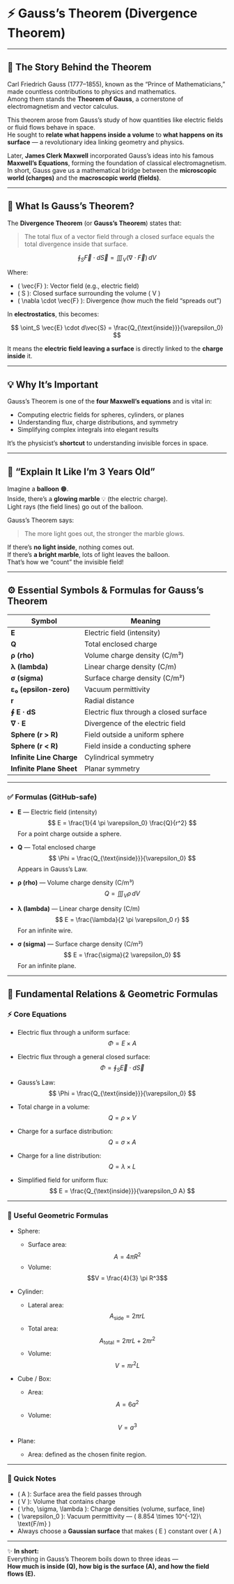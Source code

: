 # ⚡ Gauss’s Theorem (Divergence Theorem)

---

## 📜 The Story Behind the Theorem

Carl Friedrich Gauss (1777–1855), known as the “Prince of Mathematicians,” made countless contributions to physics and mathematics.  
Among them stands the **Theorem of Gauss**, a cornerstone of electromagnetism and vector calculus.

This theorem arose from Gauss’s study of how quantities like electric fields or fluid flows behave in space.  
He sought to **relate what happens inside a volume** to **what happens on its surface** — a revolutionary idea linking geometry and physics.

Later, **James Clerk Maxwell** incorporated Gauss’s ideas into his famous **Maxwell’s Equations**, forming the foundation of classical electromagnetism.  
In short, Gauss gave us a mathematical bridge between the **microscopic world (charges)** and the **macroscopic world (fields)**.

---

## 🧠 What Is Gauss’s Theorem?

The **Divergence Theorem** (or **Gauss’s Theorem**) states that:

> The total flux of a vector field through a closed surface equals the total divergence inside that surface.

$$
\oint_S \vec{F} \cdot d\vec{S} = \iiint_V (\nabla \cdot \vec{F}) \, dV
$$

Where:
- \( \vec{F} \): Vector field (e.g., electric field)
- \( S \): Closed surface surrounding the volume \( V \)
- \( \nabla \cdot \vec{F} \): Divergence (how much the field “spreads out”)

In **electrostatics**, this becomes:

$$
\oint_S \vec{E} \cdot d\vec{S} = \frac{Q_{\text{inside}}}{\varepsilon_0}
$$

It means the **electric field leaving a surface** is directly linked to the **charge inside** it.

---

## 💡 Why It’s Important

Gauss’s Theorem is one of the **four Maxwell’s equations** and is vital in:
- Computing electric fields for spheres, cylinders, or planes  
- Understanding flux, charge distributions, and symmetry  
- Simplifying complex integrals into elegant results  

It’s the physicist’s **shortcut** to understanding invisible forces in space.

---

## 🧒 “Explain It Like I’m 3 Years Old”

Imagine a **balloon** 🟠.  
Inside, there’s a **glowing marble** 💡 (the electric charge).  
Light rays (the field lines) go out of the balloon.

Gauss’s Theorem says:
> The more light goes out, the stronger the marble glows.

If there’s **no light inside**, nothing comes out.  
If there’s **a bright marble**, lots of light leaves the balloon.  
That’s how we “count” the invisible field!

---

## ⚙️ Essential Symbols & Formulas for Gauss’s Theorem

| Symbol | Meaning |
|--------|---------|
| **E** | Electric field (intensity) |
| **Q** | Total enclosed charge |
| **ρ (rho)** | Volume charge density (C/m³) |
| **λ (lambda)** | Linear charge density (C/m) |
| **σ (sigma)** | Surface charge density (C/m²) |
| **ε₀ (epsilon-zero)** | Vacuum permittivity |
| **r** | Radial distance |
| **∮ E · dS** | Electric flux through a closed surface |
| **∇ · E** | Divergence of the electric field |
| **Sphere (r > R)** | Field outside a uniform sphere |
| **Sphere (r < R)** | Field inside a conducting sphere |
| **Infinite Line Charge** | Cylindrical symmetry |
| **Infinite Plane Sheet** | Planar symmetry |

---

### ✅ Formulas (GitHub-safe)

- **E** — Electric field (intensity)  
$$
E = \frac{1}{4 \pi \varepsilon_0} \frac{Q}{r^2}
$$
For a point charge outside a sphere.

- **Q** — Total enclosed charge  
$$
\Phi = \frac{Q_{\text{inside}}}{\varepsilon_0}
$$
Appears in Gauss’s Law.

- **ρ (rho)** — Volume charge density (C/m³)  
$$
Q = \iiint_V \rho \, dV
$$

- **λ (lambda)** — Linear charge density (C/m)  
$$
E = \frac{\lambda}{2 \pi \varepsilon_0 r}
$$
For an infinite wire.

- **σ (sigma)** — Surface charge density (C/m²)  
$$
E = \frac{\sigma}{2 \varepsilon_0}
$$
For an infinite plane.

---

## 📘 Fundamental Relations & Geometric Formulas

### ⚡ Core Equations

- Electric flux through a uniform surface:  
$$
\Phi = E \times A
$$

- Electric flux through a general closed surface:  
$$
\Phi = \oint_S \vec{E} \cdot d\vec{S}
$$

- Gauss’s Law:  
$$
\Phi = \frac{Q_{\text{inside}}}{\varepsilon_0}
$$

- Total charge in a volume:  
$$
Q = \rho \times V
$$

- Charge for a surface distribution:  
$$
Q = \sigma \times A
$$

- Charge for a line distribution:  
$$
Q = \lambda \times L
$$

- Simplified field for uniform flux:  
$$
E = \frac{Q_{\text{inside}}}{\varepsilon_0 A}
$$

---

### 📐 Useful Geometric Formulas

- Sphere:  
  - Surface area: $$A = 4 \pi R^2$$  
  - Volume: $$V = \frac{4}{3} \pi R^3$$

- Cylinder:  
  - Lateral area: $$A_{\text{side}} = 2 \pi r L$$  
  - Total area: $$A_{\text{total}} = 2 \pi r L + 2 \pi r^2$$  
  - Volume: $$V = \pi r^2 L$$

- Cube / Box:  
  - Area: $$A = 6 a^2$$  
  - Volume: $$V = a^3$$

- Plane:  
  - Area: defined as the chosen finite region.

---

### 🧠 Quick Notes

- \( A \): Surface area the field passes through  
- \( V \): Volume that contains charge  
- \( \rho, \sigma, \lambda \): Charge densities (volume, surface, line)  
- \( \varepsilon_0 \): Vacuum permittivity — \( 8.854 \times 10^{-12}\ \text{F/m} \)  
- Always choose a **Gaussian surface** that makes \( E \) constant over \( A \)

---

✨ **In short:**  
Everything in Gauss’s Theorem boils down to three ideas —  
**How much is inside (Q), how big is the surface (A), and how the field flows (E).**
